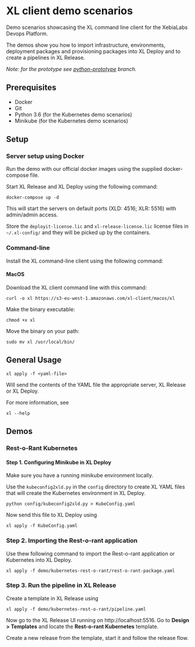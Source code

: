 # XL client demo scenarios

Demo scenarios showcasing the XL command line client for the XebiaLabs Devops Platform.

The demos show you how to import infrastructure, environments, deployment packages and provisioning packages into XL Deploy and to create a pipelines in XL Release.

_Note: for the prototype see [python-prototype](https://github.com/xebialabs/xl-client-yaml-demo/tree/python-prototype) branch._

## Prerequisites
 * Docker
 * Git
 * Python 3.6 (for the Kubernetes demo scenarios)
 * Minikube (for the Kubernetes demo scenarios)

## Setup

### Server setup using Docker

Run the demo with our official docker images using the supplied docker-compose file.

Start XL Release and XL Deploy using the following command:

	docker-compose up -d

This will start the servers on default ports (XLD: 4516; XLR: 5516) with admin/admin access.

Store the `deployit-license.lic` and `xl-release-license.lic` license files in `~/.xl-config/` and they will be picked up by the containers.


### Command-line 

Install the XL command-line client using the following command:

#### MacOS

Download the XL client command line with this command:

	curl -o xl https://s3-eu-west-1.amazonaws.com/xl-client/macos/xl

Make the binary executable:

	chmod +x xl

Move the binary on your path:

	sudo mv xl /usr/local/bin/


## General Usage

	xl apply -f <yaml-file>

Will send the contents of the YAML file the appropriate server, XL Release or XL Deploy.

For more information, see

    xl --help
    
    
## Demos 

### Rest-o-Rant Kubernetes

#### Step 1. Configuring Minikube in XL Deploy

Make sure you have a running minikube environment locally.

Use the `kubeconfig2xld.py`  in the `config` directory to create XL YAML files that will create the Kubernetes environment in XL Deploy.

	python config/kubeconfig2xld.py > KubeConfig.yaml
	
Now send this file to XL Deploy using

	xl apply -f KubeConfig.yaml
	
### Step 2. Importing the Rest-o-rant application

Use thew following command to import the Rest-o-rant application or Kubernetes into XL Deploy.

	xl apply -f demo/kubernetes-rest-o-rant/rest-o-rant-package.yaml
	
### Step 3. Run the pipeline in XL Release

Create a template in XL Release using

	xl apply -f demo/kubernetes-rest-o-rant/pipeline.yaml
	
Now go to the XL Release UI running on http://localhost:5516.
Go to **Design > Templates** and locate the **Rest-o-rant Kubernetes** template.

Create a new release from the template, start it and follow the release flow.
	
	




